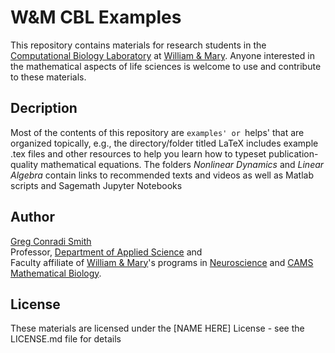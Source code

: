# W&M CBL Examples

This repository contains materials for research students in the [Computational Biology Laboratory](https://wmcbl.wordpress.com) at [William & Mary](https://www.wm.edu). Anyone interested in the mathematical aspects of life sciences is welcome to use and contribute to these materials.

## Decription 

Most of the contents of this repository are `examples' or `helps' that are organized topically, e.g., the directory/folder titled LaTeX includes example .tex files and other resources to help you learn how to typeset publication-quality mathematical equations. The folders *Nonlinear Dynamics* and *Linear Algebra* contain links to recommended texts and videos as well as Matlab scripts and Sagemath Jupyter Notebooks

## Author

[Greg Conradi Smith](https://gregconradismith.wordpress.com)\
Professor, [Department of Applied Science](https://www.wm.edu/as/appliedscience/) and\
Faculty affiliate of [William & Mary](https://www.wm.edu)'s programs in 
[Neuroscience](https://www.wm.edu/as/neuroscience/) and [CAMS Mathematical Biology](https://www.wm.edu/as/cams/).


## License

These materials are licensed under the [NAME HERE] License - see the LICENSE.md file for details






